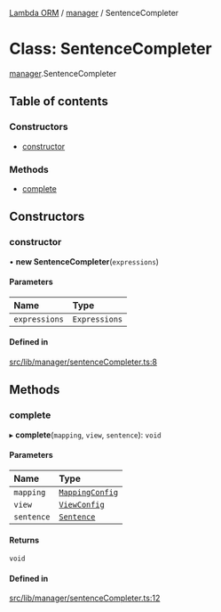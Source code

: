 [Lambda ORM](../README.md) / [manager](../modules/manager.md) / SentenceCompleter

# Class: SentenceCompleter

[manager](../modules/manager.md).SentenceCompleter

## Table of contents

### Constructors

- [constructor](manager.SentenceCompleter.md#constructor)

### Methods

- [complete](manager.SentenceCompleter.md#complete)

## Constructors

### constructor

• **new SentenceCompleter**(`expressions`)

#### Parameters

| Name | Type |
| :------ | :------ |
| `expressions` | `Expressions` |

#### Defined in

[src/lib/manager/sentenceCompleter.ts:8](https://github.com/FlavioLionelRita/lambdaorm/blob/7350fa3/src/lib/manager/sentenceCompleter.ts#L8)

## Methods

### complete

▸ **complete**(`mapping`, `view`, `sentence`): `void`

#### Parameters

| Name | Type |
| :------ | :------ |
| `mapping` | [`MappingConfig`](manager.MappingConfig.md) |
| `view` | [`ViewConfig`](manager.ViewConfig.md) |
| `sentence` | [`Sentence`](model.Sentence.md) |

#### Returns

`void`

#### Defined in

[src/lib/manager/sentenceCompleter.ts:12](https://github.com/FlavioLionelRita/lambdaorm/blob/7350fa3/src/lib/manager/sentenceCompleter.ts#L12)
